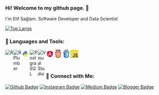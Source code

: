 ### Hi! Welcome to my github page. 👋
I'm Elif Sağlam. Software Developer and Data Scientist 
<!--
**ElifSaglam/ElifSaglam** is a ✨ _special_ ✨ repository because its `README.md` (this file) appears on your GitHub profile.

Here are some ideas to get you started:

- 🔭 I’m currently working on ...
- 🌱 I’m currently learning ...
- 👯 I’m looking to collaborate on ...
- 🤔 I’m looking for help with ...
- 💬 Ask me about ...
- 📫 How to reach me: ...
- 😄 Pronouns: ...
- ⚡ Fun fact: ...
-->

[![Top Langs](https://github-readme-stats.vercel.app/api/top-langs/?username=ElifSaglam&layout=compact)](https://github.com/anuraghazra/github-readme-stats)


### 🔧 Languages and Tools:

[<img align="left" alt="R" title="R Studio" width="26px" src="https://d33wubrfki0l68.cloudfront.net/521a038ed009b97bf73eb0a653b1cb7e66645231/8e3fd/assets/img/rstudio-icon.png"/>][r]
[<img align="left" alt="R Plumber" title="R Plumber API" width="26px" src="https://datascientists.info/wp-content/uploads/2018/01/plumber.png" />][plumber]
[<img align="left" alt="Python" title="Python" width="26px" src="https://raw.githubusercontent.com/github/explore/cebd63002168a05a6a642f309227eefeccd92950/topics/python/python.png" />][python]
[<img align="left" alt="PostgraSQL"  title="PostgraSQL" width="26px" src="https://upload.wikimedia.org/wikipedia/commons/2/29/Postgresql_elephant.svg" />][postgre]
[<img align="left" alt="Visual Studio"   title="Visual Studio" width="26px" src="https://visualstudio.microsoft.com/wp-content/uploads/2019/06/BrandVisualStudioWin2019-3.svg" />][vs]
[<img align="left" alt="Angular"   title="Angular" width="26px" src="https://raw.githubusercontent.com/github/explore/cebd63002168a05a6a642f309227eefeccd92950/topics/angular/angular.png" />][angular]
[<img align="left" alt="HTML" title="HTML" width="26px" src="https://raw.githubusercontent.com/github/explore/80688e429a7d4ef2fca1e82350fe8e3517d3494d/topics/html/html.png" />][html]
[<img align="left" alt="CSS" title="CSS" width="26px" src="https://raw.githubusercontent.com/github/explore/80688e429a7d4ef2fca1e82350fe8e3517d3494d/topics/css/css.png" />][css]
[<img align="left" alt="JavaScript"  title="JavaScript" width="26px" src="https://raw.githubusercontent.com/github/explore/80688e429a7d4ef2fca1e82350fe8e3517d3494d/topics/javascript/javascript.png" />][js]

<br />

[vs]: https://code.visualstudio.com/
[r]: https://www.rstudio.com/
[python]: https://www.python.org/
[docker]: https://www.docker.com/
[postgre]: https://www.postgresql.org/
[html]: https://www.javascript.com/
[css]: https://www.javascript.com/
[js]: https://www.javascript.com/
[shiny]: https://shiny.rstudio.com/
[plumber]: https://www.rplumber.io/
[angular]: https://angular.io/

<br />
<br />

### 📩 Connect with Me:
[![Github Badge](https://img.shields.io/badge/-Github-000?style=quare&labelColor=000&logo=Github&logoColor=white&link=link)](link) 
[![Instagram Badge](https://img.shields.io/badge/-Instagram-C13584?style=flat-quare&labelColor=C13584&logo=instagram&logoColor=white&link=link)](link) 
[![Medium Badge](https://img.shields.io/badge/-Medium-757575?style=flat-quare&labelColor=757575&logo=Medium&logoColor=white&link=link)](link) 
[![Blogger Badge](https://img.shields.io/badge/-Blogger-FF9800?style=flat-quare&labelColor=FF9800&logo=Blogger&logoColor=white&link=link)](link)
